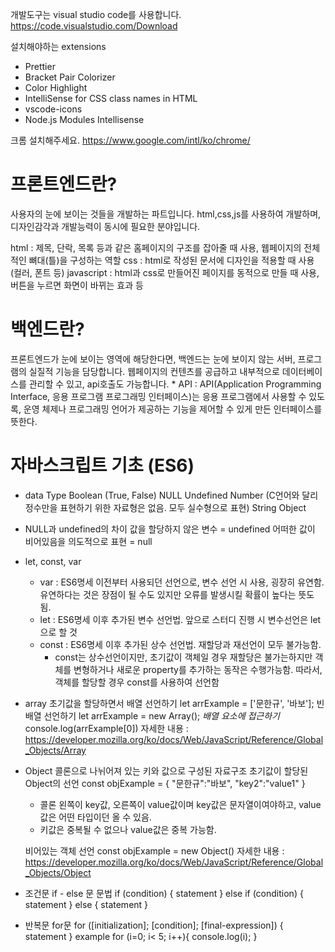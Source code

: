 개발도구는 visual studio code를 사용합니다.
https://code.visualstudio.com/Download

설치해야하는 extensions
- Prettier
- Bracket Pair Colorizer
- Color Highlight
- IntelliSense for CSS class names in HTML
- vscode-icons
- Node.js Modules Intellisense

크롬 설치해주세요.
https://www.google.com/intl/ko/chrome/

# 프론트엔드란?
사용자의 눈에 보이는 것들을 개발하는 파트입니다.
html,css,js를 사용하여 개발하며, 디자인감각과 개발능력이 동시에 필요한 분야입니다.

html : 제목, 단락, 목록 등과 같은 홈페이지의 구조를 잡아줄 때 사용, 웹페이지의 전체적인 뼈대(틀)을 구성하는 역할
css  : html로 작성된 문서에 디자인을 적용할 때 사용(컬러, 폰트 등)
javascript : html과 css로 만들어진 페이지를 동적으로 만들 때 사용, 버튼을 누르면 화면이 바뀌는 효과 등

# 백엔드란?
프론트엔드가 눈에 보이는 영역에 해당한다면, 백엔드는 눈에 보이지 않는 서버, 프로그램의 실질적 기능을 담당합니다.
웹페이지의 컨텐츠를 공급하고 내부적으로 데이터베이스를 관리할 수 있고, api호출도 가능합니다.
    * API : API(Application Programming Interface, 응용 프로그램 프로그래밍 인터페이스)는 응용 프로그램에서 사용할 수 있도록, 운영 체제나 프로그래밍 언어가 제공하는 기능을 제어할 수 있게 만든 인터페이스를 뜻한다.

# 자바스크립트 기초 (ES6)

- data Type
    Boolean (True, False)
    NULL
    Undefined
    Number (C언어와 달리 정수만을 표현하기 위한 자료형은 없음. 모두 실수형으로 표현)
    String
    Object
- NULL과 undefined의 차이
    값을 할당하지 않은 변수 = undefined
    어떠한 값이 비어있음을 의도적으로 표현 = null

- let, const, var
  - var : ES6명세 이전부터 사용되던 선언으로, 변수 선언 시 사용, 굉장히 유연함. 유연하다는 것은 장점이 될 수도 있지만 오류를 발생시킬 확률이 높다는 뜻도 됨.
  - let : ES6명세 이후 추가된 변수 선언법. 앞으로 스터디 진행 시 변수선언은 let으로 할 것
  - const : ES6명세 이후 추가된 상수 선언법. 재할당과 재선언이 모두 불가능함.
    * const는 상수선언이지만, 초기값이 객체일 경우 재할당은 불가는하지만 객체를 변형하거나 새로운 property를 추가하는 동작은 수행가능함. 따라서, 객체를 할당할 경우 const를 사용하여 선언함
  
- array
    초기값을 할당하면서 배열 선언하기
    let arrExample = ['문한규', '바보'];
    빈 배열 선언하기
    let arrExample = new Array();
    *배열 요소에 접근하기*
    console.log(arrExample[0])
    자세한 내용 : https://developer.mozilla.org/ko/docs/Web/JavaScript/Reference/Global_Objects/Array
- Object
    콜론으로 나뉘어져 있는 키와 값으로 구성된 자료구조
    초기값이 할당된 Object의 선언
    const objExample = {
        "문한규":"바보",
        "key2":"value1"
    }
    * 콜론 왼쪽이 key값, 오른쪽이 value값이며 key값은 문자열이여야하고, value값은 어떤 타입이던 올 수 있음.
    * 키값은 중복될 수 없으나 value값은 중복 가능함.
    
    비어있는 객체 선언
    const objExample = new Object()
    자세한 내용 : https://developer.mozilla.org/ko/docs/Web/JavaScript/Reference/Global_Objects/Object

- 조건문
    if - else 문
    문법
    if (condition) {
        statement
    }
    else if (condition) {
        statement
    }
    else {
        statement
    }
- 반복문
    for문
    for ([initialization]; [condition]; [final-expression]) {
        statement
    }
    example
    for (i=0; i< 5; i++){
        console.log(i);
    }